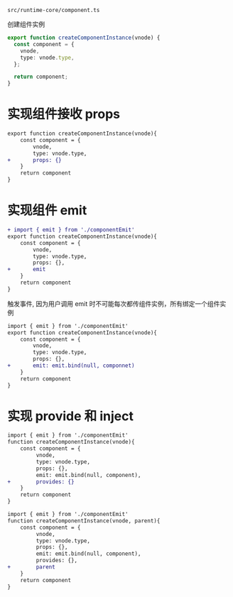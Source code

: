 `src/runtime-core/component.ts`

创建组件实例
```ts
export function createComponentInstance(vnode) {
  const component = {
    vnode,
    type: vnode.type,
  };

  return component;
}
```

# 实现组件接收 props

```diff
export function createComponentInstance(vnode){
	const component = {
		vnode,
		type: vnode.type,
+		props: {} 
	}
	return component
}
```

# 实现组件 emit

```diff
+ import { emit } from './componentEmit'
export function createComponentInstance(vnode){
	const component = {
		vnode,
		type: vnode.type,
		props: {},
+		emit
	}
	return component
}
```

触发事件, 因为用户调用 emit 时不可能每次都传组件实例，所有绑定一个组件实例
```diff
import { emit } from './componentEmit'
export function createComponentInstance(vnode){
	const component = {
		vnode,
		type: vnode.type,
		props: {},
+		emit: emit.bind(null, componnet) 
	}
	return component
}
```

# 实现 provide 和 inject

```diff
import { emit } from './componentEmit'
function createComponentInstance(vnode){
	const component = {
		 vnode,
		 type: vnode.type,
		 props: {},
		 emit: emit.bind(null, component),
+		 provides: {}
	}
	return component
}
```

```diff
import { emit } from './componentEmit'
function createComponentInstance(vnode, parent){
	const component = {
		 vnode,
		 type: vnode.type,
		 props: {},
		 emit: emit.bind(null, component),
		 provides: {},
+		 parent
	}
	return component
}
```